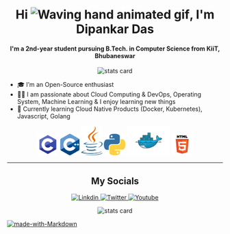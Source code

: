 <h1 align="center">Hi <img src="https://raw.githubusercontent.com/nixin72/nixin72/master/wave.gif" 
         alt="Waving hand animated gif"
         height="45"
         width="45" />, I&apos;m Dipankar Das</h1>
         


<h4 align="center">
  I&apos;m a 2nd-year student pursuing B.Tech. in Computer Science from KiiT, Bhubaneswar
</h4>

<p align="center">
<img alt= "stats card" height="200px" width="400" src="https://github-readme-streak-stats.herokuapp.com/?user=dipsonu10&theme=radical&hide_border=true">
</p>

<p align = "center">

- 🎓 I’m an Open-Source enthusiast
- 👨‍💻 I am passionate about Cloud Computing & DevOps, Operating System, Machine Learning & I enjoy learning new things
- 🌱 Currently learning Cloud Native Products (Docker, Kubernetes), Javascript, Golang
         
</p>
<p align="center">
<img src="./img/C.png" width="50px"/>    <img src="./img/Cplusplus.png" width="45px"/>  <img src="./img/Java.png" width="50px"/>    <img src="./img/Python.png" width="50px"/>    <img src="./img/Docker.png" width="100px"/>    <img src="./img/Html.png" width="50px"/>
</p>

<hr>
<h2 align="center"> My Socials </h2> 


<p align="center">
         <a href="https://www.linkedin.com/in/dipankar-das-1324b6206/" target="_blank"> <img src="https://img.icons8.com/color/48/000000/linkedin.png" alt="Linkdin"> </a>
         <a href="https://twitter.com/DipankarDas011" target="_blank"> <img src="https://img.icons8.com/color/48/000000/twitter--v2.png" alt="Twitter"> </a>
         <a href="https://www.youtube.com/channel/UCoLkuTgWPsQSeh0BhDFgXVw" target="_blank"> <img src="https://img.icons8.com/color/48/000000/youtube.png" alt="Youtube"></a>
</p>


<p align="center">
<img alt= "stats card" height="200px" width="400" src="https://github-readme-stats.vercel.app/api?username=dipsonu10&show_icons=true&theme=radical&hide_border=true">
</p>



[![made-with-Markdown](https://img.shields.io/badge/Made%20with-Markdown-1f425f.svg)](http://commonmark.org)
